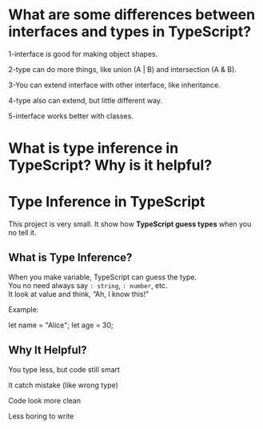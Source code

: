 <h1> What are some differences between interfaces and types in TypeScript? </h1>

1-interface is good for making object shapes.

2-type can do more things, like union (A | B) and intersection (A & B).

3-You can extend interface with other interface, like inheritance.

4-type also can extend, but little different way.

5-interface works better with classes.

<h1> What is type inference in TypeScript? Why is it helpful? </h1>

#  Type Inference in TypeScript

This project is very small. It show how **TypeScript guess types** when you no tell it.

##  What is Type Inference?

When you make variable, TypeScript can guess the type.  
You no need always say `: string`, `: number`, etc.  
It look at value and think, “Ah, I know this!”

Example:


let name = "Alice"; 
let age = 30;       

## Why It Helpful?
You type less, but code still smart

It catch mistake (like wrong type)

Code look more clean

Less boring to write


